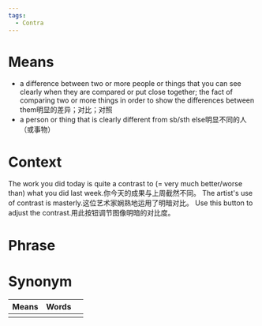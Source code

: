 ```yaml
---
tags:
  - Contra
---
```

# Means
- a difference between two or more people or things that you can see clearly when they are compared or put close together; the fact of comparing two or more things in order to show the differences between them明显的差异；对比；对照
- a person or thing that is clearly different from sb/sth else明显不同的人（或事物）
# Context
The work you did today is quite a contrast to (= very much better/worse than) what you did last week.你今天的成果与上周截然不同。
The artist's use of contrast is masterly.这位艺术家娴熟地运用了明暗对比。
Use this button to adjust the contrast.用此按钮调节图像明暗的对比度。
# Phrase

# Synonym
| Means | Words |     |
| ----- | ----- | --- |
|       |       |     |
